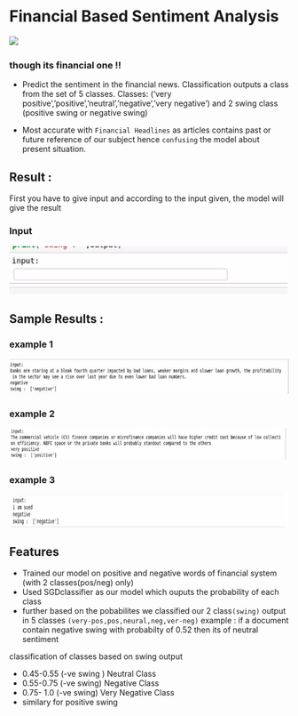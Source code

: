 # Financial Based Sentiment Analysis

![](http://s2.quickmeme.com/img/22/221bf4d77e7d948c994b933588bcfaf5ea7df787bc0cdc2472674c665db29cc5.jpg)
### though its financial one !!

- Predict the sentiment in the financial news. Classification outputs a class from the set of 5 classes. Classes: (‘very positive’,’positive’,’neutral’,’negative’,’very negative’) and 2 swing class (positive swing or negative swing)

- Most accurate with `Financial Headlines` as articles contains past or future reference of our subject hence `confusing` the model about present situation.


## Result :

First you have to give input and according to the input given, the model will give the result


### Input

![INPUT](https://github.com/rushil83/financial_based_sentimentanalysis/blob/master/images/input.png)


## Sample Results : 

   ### example 1
![Example_1](https://github.com/rushil83/financial_based_sentimentanalysis/blob/master/images/example1.png)


   ### example 2
![Example_2](https://github.com/rushil83/financial_based_sentimentanalysis/blob/master/images/example2.png)


   ### example 3
![Example_3](https://github.com/rushil83/financial_based_sentimentanalysis/blob/master/images/example3.png)


## Features

-  Trained our model on positive and negative words of financial system (with 2 classes(pos/neg) only)
-  Used SGDclassifier as our model which ouputs the probability of each class
-  further based on the pobabilites we classified our 2 class`(swing)` output in 5 classes `(very-pos,pos,neural,neg,ver-neg)`
    example : if a document contain negative swing with probabilty of 0.52 then its of neutral sentiment


classification of classes based on swing output
  - 0.45-0.55 (-ve swing ) Neutral Class
  - 0.55-0.75 (-ve swing) Negative Class
  - 0.75- 1.0 (-ve swing) Very Negative Class
  - similary for positive swing





